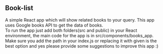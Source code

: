 <h2> <b> Book-list </b></h2>  

A simple React app which will show related books to your query. This app uses Google books API to get the data of books.  
To run the app just add both folders(src and public) in your React environment, the main code for the app is in src/components/books_app. Make sure you add the path in your index.js or replacing it with given is the best option and yes please provide some suggestions to improve this app :)

